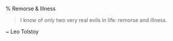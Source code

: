 % Remorse & Illness

> I know of only two very real evils in life: remorse and illness.

~ Leo Tolstoy